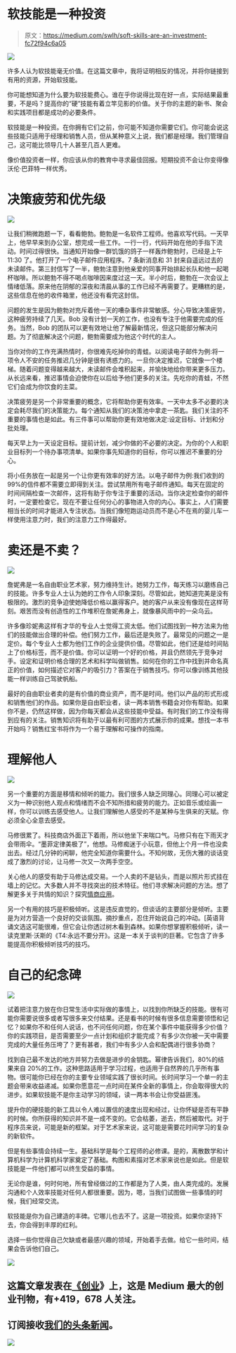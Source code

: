 # 软技能是一种投资

> 原文：<https://medium.com/swlh/soft-skills-are-an-investment-fc72f94c6a05>

![](img/e07cb2e0d6c087bb6886dc984ba81549.png)

许多人认为软技能毫无价值。在这篇文章中，我将证明相反的情况，并将你链接到有用的资源，开始软技能。

你可能想知道为什么要为软技能费心。谁在乎你说得比现在好一点，实际结果最重要，不是吗？提高你的“硬”技能有着立竿见影的价值。关于你的主题的新书、聚会和实践项目都是成功的必要条件。

软技能是一种投资。在你拥有它们之前，你可能不知道你需要它们。你可能会说这些技能只适用于经理和销售人员，但从某种意义上说，我们都是经理。我们管理自己，这可能比领导几十人甚至几百人更难。

像价值投资者一样，你应该从你的教育中寻求最佳回报。短期投资不会让你变得像沃伦·巴菲特一样优秀。

# 决策疲劳和优先级

![](img/8dd0b1834533e31e7036d95c75cfd6a0.png)

让我们稍微跑题一下，看看鲍勃。鲍勃是一名软件工程师。他喜欢写代码。一天早上，他早早来到办公室，想完成一些工作。一行一行，代码开始在他的手指下流动。时间过得很快。当通知开始像一群饥饿的鸽子一样轰炸鲍勃时，已经是上午 11:30 了。他打开了一个电子邮件应用程序。7 条新消息和 31 封来自遥远过去的未读邮件。第三封信写了一半，鲍勃注意到他亲爱的同事开始排起长队和他一起喝杯咖啡。所以鲍勃不得不喝点咖啡因来度过这一天。半小时后，鲍勃在一次会议上情绪低落。原来他在阴郁的深夜和清晨从事的工作已经不再需要了。更糟糕的是，这些信息在他的收件箱里，他还没有看完这封信。

问题的发生是因为鲍勃对充斥着他一天的嘈杂事件非常敏感。分心导致决策疲劳，这种疲劳持续了几天。Bob 没有计划一天的工作，也没有专注于他需要完成的任务。当然，Bob 的团队可以更有效地让他了解最新情况，但这只能部分解决问题。为了彻底解决这个问题，鲍勃需要成为他这个时代的主人。

当你对你的工作充满热情时，你很难先吃掉你的青蛙。以阅读电子邮件为例:将一项令人不安的任务推迟几分钟是很有诱惑力的。一旦你决定推迟，它就像一个楼梯。随着问题变得越来越大，未读邮件会堆积起来，并愉快地给你带来更多压力。从长远来看，推迟事情会迫使你在以后给予他们更多的关注。先吃你的青蛙，不然它们会成为你饮食的主菜。

决策疲劳是另一个非常重要的概念，它将帮助你更有效率。一天中太多不必要的决定会耗尽我们的决策能力。每个通知从我们的决策池中拿走一茶匙。我们关注的不重要的事情也是如此。有三件事可以帮助你更有效地做决定:设定目标、计划和分批处理。

每天早上为一天设定目标。提前计划，减少你做的不必要的决定。为你的个人和职业目标列一个待办事项清单。如果你事先知道你的目标，你可以推迟不重要的分心。

将小任务放在一起是另一个让你更有效率的好方法。以电子邮件为例:我们收到的 99%的信件都不需要立即得到关注。尝试禁用所有电子邮件通知。每天在固定的时间间隔检查一次邮件，这将有助于你专注于重要的活动。当你决定检查你的邮件时，一定要检查它。现在不要让任何分心的事物进入你的内心。事实上，人们需要相当长的时间才能进入专注状态。当我们像短跑运动员而不是心不在焉的婴儿车一样使用注意力时，我们的注意力工作得最好。

# 卖还是不卖？

![](img/53f6f521e5979ebe8cbe344bfc8003a8.png)

詹妮弗是一名自由职业艺术家，努力维持生计。她努力工作，每天练习以磨练自己的技能。许多专业人士认为她的工作令人印象深刻。尽管如此，她知道完美是没有极限的。激烈的竞争迫使她降低价格以赢得客户。她的客户从来没有像现在这样苛刻。艰苦而没有创造性的工作堆积在詹妮弗身上，就像暴风雨中的一朵乌云。

许多像珍妮弗这样有才华的专业人士觉得工资太低。他们试图找到一种方法来为他们的技能做出合理的补偿。他们努力工作，最后还是失败了。最常见的问题之一是定价。每个专业人士都为他们工作的企业提供价值。尽管如此，他们还是给时间贴上了价格标签，而不是价值。你可以证明一个好的价格，并且仍然领先于竞争对手。设定和证明价格合理的艺术和科学叫做销售。如何在你的工作中找到并命名真正的价值，如何描述它对客户的吸引力？答案在于销售技巧。你可以像训练其他技能一样训练自己驾驶帆船。

最好的自由职业者卖的是有价值的商业资产，而不是时间。他们以产品的形式形成和销售他们的作品。如果你是自由职业者，读一两本销售书籍会对你有帮助。如果你不是，仍然这样做，因为你每天都会从这些技能中受益。有时我们的工作没有得到应有的关注。销售知识将有助于以最有利可图的方式展示你的成果。想找一本书开始吗？销售红宝书将作为一个易于理解和可操作的指南。

# 理解他人

![](img/bc6ade4ce8a7047b2a1b0803d4302588.png)

另一个重要的方面是移情和倾听的能力。我们很多人缺乏同理心。同理心可以被定义为一种识别他人观点和情绪而不会不知所措和疲劳的能力。正如音乐或绘画一样，你可以训练去感受他人。让我们理解他人感受的不是某种与生俱来的天赋。你必须全心全意去感受。

马修很累了。科技商店外面正下着雨，所以他坐下来喘口气。马修只有在下雨天才会带雨伞。“墨菲定律美极了”，他想。马修痴迷于小玩意，但他上个月一件也没卖出去。经过几分钟的闲聊，他完全知道你需要什么。不知何故，无伤大雅的谈话变成了激烈的讨论，让马修一次又一次两手空空。

关心他人的感受有助于马修达成交易。一个人卖的不是钻头，而是以照片形式挂在墙上的记忆。大多数人并不寻找突出的技术特征。他们寻求解决问题的方法。想了解更多关于共情的知识？探究[情商应用](https://www.amazon.com/EQ-Applied-Real-World-Emotional-Intelligence/dp/3981984110)。

另一个有用的技巧是积极倾听。这是违反直觉的，但谈话的主要部分是倾听。主要是为对方营造一个良好的交谈氛围。摘抄重点，忍住开始说自己的冲动。[英语背诵文选这可能很难，但它会让你透过树木看到森林。如果你想掌握积极倾听，读一读克里斯·沃斯的《T4:永远不要分开》。这是一本关于谈判的巨著。它包含了许多能提高你积极倾听技巧的技巧。

# **自己的纪念碑**

![](img/75e4a2af1db0a3ec0510b2f88faeaa9c.png)

试着把注意力放在你日常生活中实际做的事情上，以找到你所缺乏的技能。很有可能你需要说很多或者写很多来交付结果。还是看书的时候有很多信息需要领悟和记忆？如果你不和任何人说话，也不问任何问题，你在某个事件中能获得多少价值？你的实践项目，是否需要至少一点计划和组织才能完成？有多少次你被一天中需要完成的大量任务压垮了？更有甚者，我们中有多少人会和配偶进行很多协商？

找到自己最不发达的地方并努力去做是进步的金钥匙。幂律告诉我们，80%的结果来自 20%的工作。这种思路适用于学习过程，也适用于自然界的几乎所有事物。很可能你已经在你的主要专业领域实践了很长时间。长时间学习一个单一的主题会带来收益递减。如果你愿意花一点时间在某件全新的事情上，你会取得很大的进步。如果软技能不是你主动学习的领域，读一两本书会让你受益匪浅。

提升你的硬技能的新工具以令人难以置信的速度出现和经过，让你怀疑是否有平静的时候。你所获得的知识并不是一成不变的。它会枯萎，逝去，然后被取代。对于程序员来说，可能是新的框架。对于艺术家来说，这可能是需要花时间学习的复杂的新软件。

但是有些事情会持续一生。基础科学是每个工程师的必修课。是的，离散数学和计算机科学为计算机科学家奠定了基础。构图和素描对艺术家来说也是如此。但是软技能是一件他们都可以终生受益的事情。

无论你是谁，何时何地，所有曾经做过的工作都是为了人类，由人类完成的。发展沟通和个人效率技能对任何人都很重要。因为，嗯，当我们试图做一些事情的时候，我们经常交流。

软技能是你为自己建造的丰碑。它哪儿也去不了。这是一项投资。如果你坚持下去，你会得到丰厚的红利。

选择一些你觉得自己欠缺或者最感兴趣的领域，开始着手去做。给它一些时间，结果会告诉他们自己。

[![](img/308a8d84fb9b2fab43d66c117fcc4bb4.png)](https://medium.com/swlh)

## 这篇文章发表在[《创业](https://medium.com/swlh)》上，这是 Medium 最大的创业刊物，有+419，678 人关注。

## 订阅接收[我们的头条新闻](http://growthsupply.com/the-startup-newsletter/)。

[![](img/b0164736ea17a63403e660de5dedf91a.png)](https://medium.com/swlh)